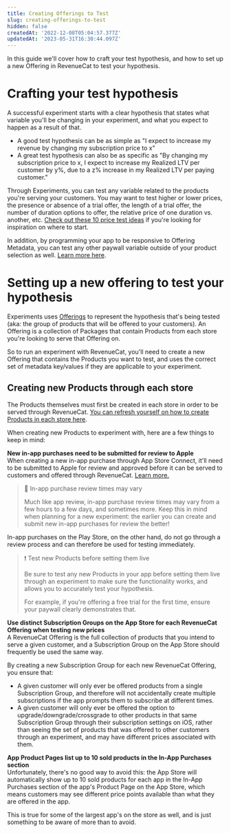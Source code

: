 ```yaml
---
title: Creating Offerings to Test
slug: creating-offerings-to-test
hidden: false
createdAt: '2022-12-08T05:04:57.377Z'
updatedAt: '2023-05-31T16:30:44.097Z'
---
```

In this guide we'll cover how to craft your test hypothesis, and how to set up a new Offering in RevenueCat to test your hypothesis.

# Crafting your test hypothesis

A successful experiment starts with a clear hypothesis that states what variable you'll be changing in your experiment, and what you expect to happen as a result of that.

- A good test hypothesis can be as simple as "I expect to increase my revenue by changing my subscription price to x"
- A great test hypothesis can also be as specific as "By changing my subscription price to x, I expect to increase my Realized LTV per customer by y%, due to a z% increase in my Realized LTV per paying customer."

Through Experiments, you can test any variable related to the products you're serving your customers. You may want to test higher or lower prices, the presence or absence of a trial offer, the length of a trial offer, the number of duration options to offer, the relative price of one duration vs. another, etc. [Check out these 10 price test ideas](https://www.revenuecat.com/blog/growth/10-price-test-ideas-for-your-mobile-app/) if you're looking for inspiration on where to start.

In addition, by programming your app to be responsive to Offering Metadata, you can test any other paywall variable outside of your product selection as well. [Learn more here](https://www.revenuecat.com/docs/offering-metadata).

# Setting up a new offering to test your hypothesis

Experiments uses [Offerings](https://www.revenuecat.com/docs/entitlements#offerings) to represent the hypothesis that's being tested (aka: the group of products that will be offered to your customers). An Offering is a collection of Packages that contain Products from each store you're looking to serve that Offering on.

So to run an experiment with RevenueCat, you'll need to create a new Offering that contains the Products you want to test, and uses the correct set of metadata key/values if they are applicable to your experiment.

## Creating new Products through each store

The Products themselves must first be created in each store in order to be served through RevenueCat. [You can refresh yourself on how to create Products in each store here](https://www.revenuecat.com/docs/entitlements#store-configuration).

When creating new Products to experiment with, here are a few things to keep in mind:

**New in-app purchases need to be submitted for review to Apple**  
When creating a new in-app purchase through App Store Connect, it'll need to be submitted to Apple for review and approved before it can be served to customers and offered through RevenueCat. [Learn more.](https://help.apple.com/app-store-connect/#/dev1986a0e5c)

> 📘 In-app purchase review times may vary
> 
> Much like app review, in-app purchase review times may vary from a few hours to a few days, and sometimes more. Keep this in mind when planning for a new experiment: the earlier you can create and submit new in-app purchases for review the better!

In-app purchases on the Play Store, on the other hand, do not go through a review process and can therefore be used for testing immediately.

> ❗️ Test new Products before setting them live
> 
> Be sure to test any new Products in your app before setting them live through an experiment to make sure the functionality works, and allows you to accurately test your hypothesis.
> 
> For example, if you're offering a free trial for the first time, ensure your paywall clearly demonstrates that.

**Use distinct Subscription Groups on the App Store for each RevenueCat Offering when testing new prices**  
A RevenueCat Offering is the full collection of products that you intend to serve a given customer, and a Subscription Group on the App Store should frequently be used the same way. 

By creating a new Subscription Group for each new RevenueCat Offering, you ensure that:

- A given customer will only ever be offered products from a single Subscription Group, and therefore will not accidentally create multiple subscriptions if the app prompts them to subscribe at different times.
- A given customer will only ever be offered the option to upgrade/downgrade/crossgrade to other products in that same Subscription Group through their subscription settings on iOS, rather than seeing the set of products that was offered to other customers through an experiment, and may have different prices associated with them. 

**App Product Pages list up to 10 sold products in the In-App Purchases section**  
Unfortunately, there's no good way to avoid this: the App Store will automatically show up to 10 sold products for each app in the In-App Purchases section of the app's Product Page on the App Store, which means customers may see different price points available than what they are offered in the app.

This is true for some of the largest app's on the store as well, and is just something to be aware of more than to avoid.